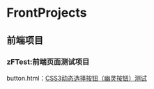 # FrontProjects
## 前端项目
### zFTest:前端页面测试项目
  button.html：<a href="https://itanken.github.io/FrontProjects/zFTest/button.html" target="_blank">CSS3动态选择按钮（幽灵按钮）测试</a>
